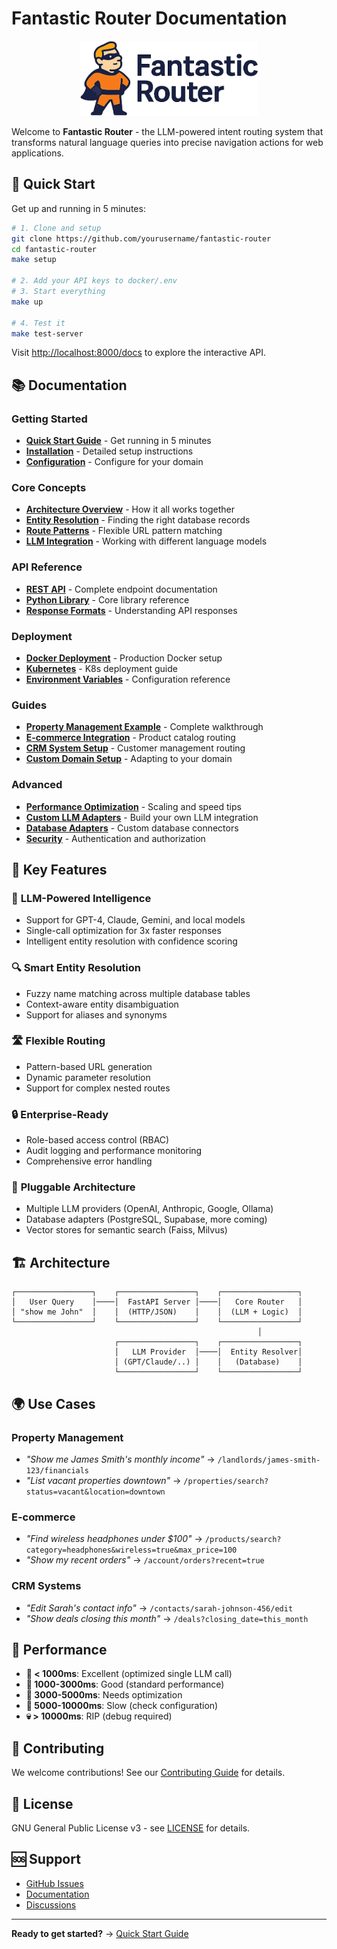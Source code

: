 # Fantastic Router Documentation

<div align="center">
  <img src="../assets/images/docs/fantastic-router.png" alt="Fantastic Router" height="120" />
</div>

Welcome to **Fantastic Router** - the LLM-powered intent routing system that transforms natural language queries into precise navigation actions for web applications.

## 🚀 Quick Start

Get up and running in 5 minutes:

```bash
# 1. Clone and setup
git clone https://github.com/yourusername/fantastic-router
cd fantastic-router
make setup

# 2. Add your API keys to docker/.env
# 3. Start everything
make up

# 4. Test it
make test-server
```

Visit [http://localhost:8000/docs](http://localhost:8000/docs) to explore the interactive API.

## 📚 Documentation

### Getting Started
- [**Quick Start Guide**](quickstart.md) - Get running in 5 minutes
- [**Installation**](installation.md) - Detailed setup instructions
- [**Configuration**](configuration.md) - Configure for your domain

### Core Concepts
- [**Architecture Overview**](architecture.md) - How it all works together
- [**Entity Resolution**](entities.md) - Finding the right database records
- [**Route Patterns**](routing.md) - Flexible URL pattern matching
- [**LLM Integration**](llm.md) - Working with different language models

### API Reference
- [**REST API**](api.md) - Complete endpoint documentation
- [**Python Library**](python-api.md) - Core library reference
- [**Response Formats**](responses.md) - Understanding API responses

### Deployment
- [**Docker Deployment**](deployment/docker.md) - Production Docker setup
- [**Kubernetes**](deployment/kubernetes.md) - K8s deployment guide
- [**Environment Variables**](deployment/environment.md) - Configuration reference

### Guides
- [**Property Management Example**](guides/property-management.md) - Complete walkthrough
- [**E-commerce Integration**](guides/ecommerce.md) - Product catalog routing
- [**CRM System Setup**](guides/crm.md) - Customer management routing
- [**Custom Domain Setup**](guides/custom-domain.md) - Adapting to your domain

### Advanced
- [**Performance Optimization**](advanced/performance.md) - Scaling and speed tips
- [**Custom LLM Adapters**](advanced/custom-llm.md) - Build your own LLM integration
- [**Database Adapters**](advanced/database.md) - Custom database connectors
- [**Security**](advanced/security.md) - Authentication and authorization

## 🎯 Key Features

### 🧠 **LLM-Powered Intelligence**
- Support for GPT-4, Claude, Gemini, and local models
- Single-call optimization for 3x faster responses
- Intelligent entity resolution with confidence scoring

### 🔍 **Smart Entity Resolution**
- Fuzzy name matching across multiple database tables
- Context-aware entity disambiguation  
- Support for aliases and synonyms

### 🛣️ **Flexible Routing**
- Pattern-based URL generation
- Dynamic parameter resolution
- Support for complex nested routes

### 🔒 **Enterprise-Ready**
- Role-based access control (RBAC)
- Audit logging and performance monitoring
- Comprehensive error handling

### 🔌 **Pluggable Architecture**
- Multiple LLM providers (OpenAI, Anthropic, Google, Ollama)
- Database adapters (PostgreSQL, Supabase, more coming)
- Vector stores for semantic search (Faiss, Milvus)

## 🏗️ Architecture

```
┌─────────────────┐    ┌─────────────────┐    ┌─────────────────┐
│   User Query    │────│  FastAPI Server │────│   Core Router   │
│ "show me John"  │    │  (HTTP/JSON)    │    │  (LLM + Logic)  │
└─────────────────┘    └─────────────────┘    └─────────────────┘
                                                       │
                       ┌─────────────────┐    ┌─────────────────┐
                       │   LLM Provider  │────│  Entity Resolver│
                       │ (GPT/Claude/..) │    │   (Database)    │
                       └─────────────────┘    └─────────────────┘
```

## 🌍 Use Cases

### Property Management
- *"Show me James Smith's monthly income"* → `/landlords/james-smith-123/financials`
- *"List vacant properties downtown"* → `/properties/search?status=vacant&location=downtown`

### E-commerce
- *"Find wireless headphones under $100"* → `/products/search?category=headphones&wireless=true&max_price=100`
- *"Show my recent orders"* → `/account/orders?recent=true`

### CRM Systems
- *"Edit Sarah's contact info"* → `/contacts/sarah-johnson-456/edit`
- *"Show deals closing this month"* → `/deals?closing_date=this_month`

## 🚀 Performance

- **🚀 < 1000ms**: Excellent (optimized single LLM call)
- **🏃 1000-3000ms**: Good (standard performance)
- **🐌 3000-5000ms**: Needs optimization
- **💩 5000-10000ms**: Slow (check configuration)
- **💀 > 10000ms**: RIP (debug required)

## 🤝 Contributing

We welcome contributions! See our [Contributing Guide](../CONTRIBUTING.md) for details.

## 📄 License

GNU General Public License v3 - see [LICENSE](../LICENSE) for details.

## 🆘 Support

- [GitHub Issues](https://github.com/yourusername/fantastic-router/issues)
- [Documentation](https://fantastic-router.readthedocs.io)
- [Discussions](https://github.com/yourusername/fantastic-router/discussions)

---

**Ready to get started?** → [Quick Start Guide](quickstart.md)
